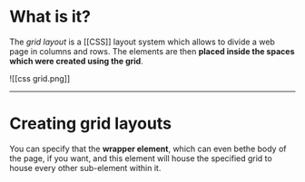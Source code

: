 # What is it?

The *grid layout* is a [[CSS]] layout system which allows to divide a web page in columns and rows. The elements are then **placed inside the spaces which were created using the grid**.

![[css grid.png]]
___
# Creating grid layouts

You can specify that the **wrapper element**, which can even bethe body of the page, if you want, and this element will house the specified grid to house every other sub-element within it.